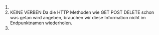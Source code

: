 1.
2. KEINE VERBEN
Da die HTTP Methoden wie GET POST DELETE schon was getan wird angeben,
brauchen wir diese Information nicht im Endpunktnamen wiederholen.
3.